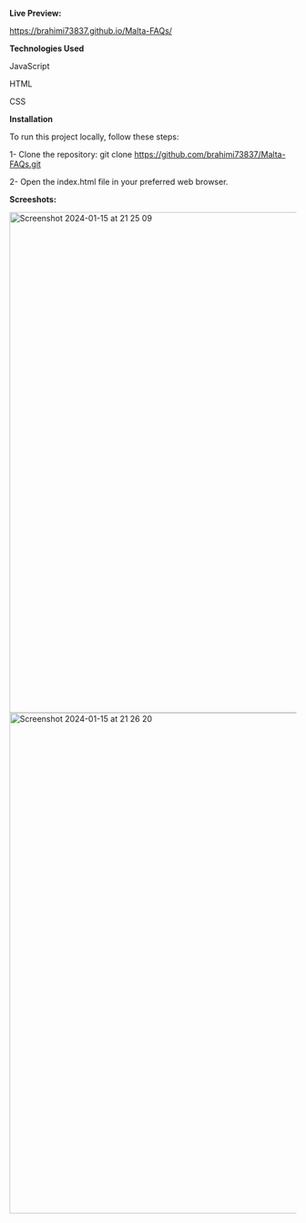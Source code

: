 **Live Preview:** 

https://brahimi73837.github.io/Malta-FAQs/



**Technologies Used**

JavaScript

HTML

CSS

**Installation**

To run this project locally, follow these steps:

1- Clone the repository: git clone https://github.com/brahimi73837/Malta-FAQs.git

2- Open the index.html file in your preferred web browser.


**Screeshots:**




<img width="879" alt="Screenshot 2024-01-15 at 21 25 09" src="https://github.com/brahimi73837/Malta-FAQs/assets/147160890/3a8370a7-66e7-4442-bdfa-d60d3fa71999">





<img width="879" alt="Screenshot 2024-01-15 at 21 26 20" src="https://github.com/brahimi73837/Malta-FAQs/assets/147160890/ee35ebd1-84ee-4d60-942c-e352b41253f1">



